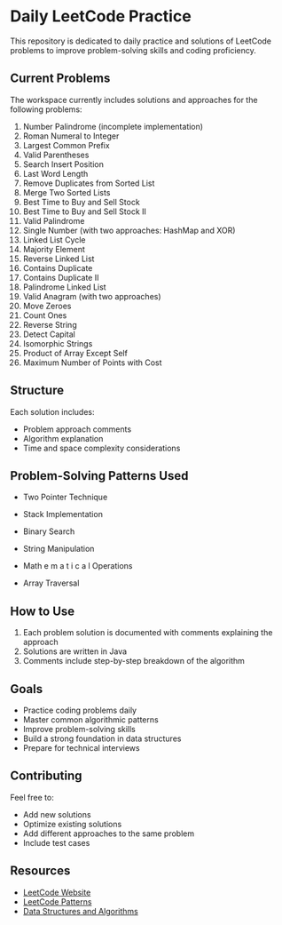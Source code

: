 # Daily LeetCode Practice

This repository is dedicated to daily practice and solutions of LeetCode problems to improve problem-solving skills and coding proficiency.

## Current Problems

The workspace currently includes solutions and approaches for the following problems:

1. Number Palindrome (incomplete implementation)
2. Roman Numeral to Integer
3. Largest Common Prefix
4. Valid Parentheses
5. Search Insert Position
6. Last Word Length
7. Remove Duplicates from Sorted List
8. Merge Two Sorted Lists
9. Best Time to Buy and Sell Stock
10. Best Time to Buy and Sell Stock II
11. Valid Palindrome
12. Single Number (with two approaches: HashMap and XOR)
13. Linked List Cycle
14. Majority Element
15. Reverse Linked List
16. Contains Duplicate
17. Contains Duplicate II
18. Palindrome Linked List
19. Valid Anagram (with two approaches)
20. Move Zeroes
21. Count Ones
22. Reverse String
23. Detect Capital
24. Isomorphic Strings
25. Product of Array Except Self
26. Maximum Number of Points with Cost 

  
## Structure 
 
Each solution includes: 
- Problem approach comments 
- Algorithm explanation
- Time and space complexity considerations

## Problem-Solving Patterns Used

- Two Pointer Technique  
- Stack Implementation    
- Binary Search   

- String Manipulation
- Math e m a t i c a l Operations 
- Array Traversal 



## How to Use
 
1. Each problem solution is documented with comments explaining the approach
2. Solutions are written in Java 
3. Comments include step-by-step breakdown of the algorithm

## Goals

- Practice coding problems daily
- Master common algorithmic patterns
- Improve problem-solving skills
- Build a strong foundation in data structures
- Prepare for technical interviews

## Contributing

Feel free to:
- Add new solutions
- Optimize existing solutions
- Add different approaches to the same problem
- Include test cases

## Resources

- [LeetCode Website](https://leetcode.com/)
- [LeetCode Patterns](https://leetcode.com/discuss/general-discussion/460599/blind-75-leetcode-questions)
- [Data Structures and Algorithms](https://leetcode.com/explore/learn/)
